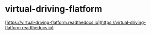 # virtual-driving-flatform



[https://virtual-driving-flatform.readthedocs.io](https://virtual-driving-flatform.readthedocs.io)
